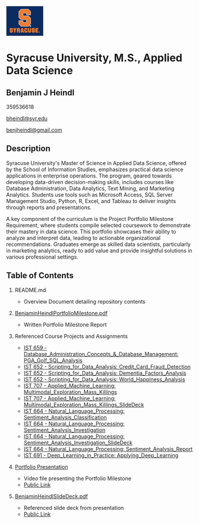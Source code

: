 <img src="Syracuse.jpg" width="100" height="80"> 

# Syracuse University, M.S., Applied Data Science
## Benjamin J Heindl

359536618

bheindl@syr.edu

benjheindl@gmail.com

## Description

Syracuse University's Master of Science in Applied Data Science, offered by the School of Information Studies, emphasizes practical data science applications in enterprise operations. The program, geared towards developing data-driven decision-making skills, includes courses like Database Administration, Data Analytics, Text Mining, and Marketing Analytics. Students use tools such as Microsoft Access, SQL Server Management Studio, Python, R, Excel, and Tableau to deliver insights through reports and presentations.

A key component of the curriculum is the Project Portfolio Milestone Requirement, where students compile selected coursework to demonstrate their mastery in data science. This portfolio showcases their ability to analyze and interpret data, leading to actionable organizational recommendations. Graduates emerge as skilled data scientists, particularly in marketing analytics, ready to add value and provide insightful solutions in various professional settings.

## Table of Contents

1. README.md 
    - Overview Document detailing repository contents

2. [BenjaminHeindlPortfolioMilestone.pdf](https://github.com/benjheindl/Project-Portfolio/blob/main/effective_project_management_guide.pdf)
    - Written Portfolio Milestone Report

3. Referenced Course Projects and Assignments

    * [IST 659 - Database_Administration_Concepts_&_Database_Management: PGA_Golf_SQL_Analysis](https://github.com/benjheindl/Project-Portfolio/blob/main/sql_tee_mates_report.pdf
)
    * [IST 652 - Scripting_for_Data_Analysis: Credit_Card_Fraud_Detection](https://github.com/benjheindl/Project-Portfolio/blob/main/cc-fraud_detection.pdf)
    * [IST 652 - Scripting_for_Data_Analysis: Dementia_Factors_Analysis](https://github.com/benjheindl/Project-Portfolio/blob/main/dementia_factors_analysis.pdf)
    * [IST 652 - Scripting_for_Data_Analysis: World_Happiness_Analysis](https://github.com/benjheindl/Project-Portfolio/blob/main/world_happiness_analysis.pdf)
    * [IST 707 - Applied_Machine_Learning: Multimodal_Exploration_Mass_Killings](https://github.com/benjheindl/Project-Portfolio/blob/main/multi_model_data_mining_exploration_of_mass_killings.pdf)
    * [IST 707 - Applied_Machine_Learning: Multimodal_Exploration_Mass_Killings_SlideDeck](https://github.com/benjheindl/Project-Portfolio/blob/main/mass_killings_analysis_deck.pdf)
    * [IST 664 - Natural_Language_Processing: Sentiment_Analysis_Classification](https://github.com/benjheindl/Project-Portfolio/blob/main/nlp_sentiment_analysis_classification_of_text.pdf)
    * [IST 664 - Natural_Language_Processing: Sentiment_Analysis_Investigation](https://github.com/benjheindl/Project-Portfolio/blob/main/nlp_sentiment_analysis_investigation.pdf)
    * [IST 664 - Natural_Language_Processing: Sentiment_Analysis_Investigation_SlideDeck](https://github.com/benjheindl/Project-Portfolio/blob/main/nlp_sentiment_analysis_investigation_pres.pdf)
    * [IST 664 - Natural_Language_Processing: Sentiment_Analysis_Report](https://github.com/benjheindl/Project-Portfolio/blob/main/nlp_sentiment_analysis_report.pdf)
    * [IST 691 - Deep_Learning_in_Practice: Applying_Deep_Learning](https://github.com/benjheindl/Project-Portfolio/blob/main/deep_learning.pdf)
     
4. [Portfolio Presentation]()
    - Video file presenting the Portfolio Milestone
    - [Public Link]()

5. [BenjaminHeindlSlideDeck.pdf]()
    - Referenced slide deck from presentation
    - [Public Link]()
